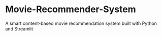 # Movie-Recommender-System
A smart content-based movie recommendation system built with Python and Streamlit
